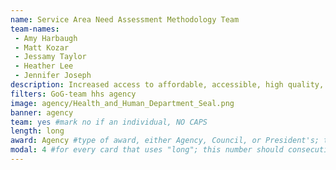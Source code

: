 ```yaml
---
name: Service Area Need Assessment Methodology Team
team-names: 
 - Amy Harbaugh
 - Matt Kozar
 - Jessamy Taylor
 - Heather Lee
 - Jennifer Joseph
description: Increased access to affordable, accessible, high quality, and cost-effective primary health care services in underserved areas. The team’s work established a standardized method to assess healthcare need while reducing unnecessary burden.
filters: GoG-team hhs agency
image: agency/Health_and_Human_Department_Seal.png
banner: agency
team: yes #mark no if an individual, NO CAPS 
length: long
award: Agency #type of award, either Agency, Council, or President's; this is case sensitive so make sure to match the options listed exactly. This section generates the format of the card
modal: 4 #for every card that uses "long"; this number should consecutively increase and never be the same
---
```

